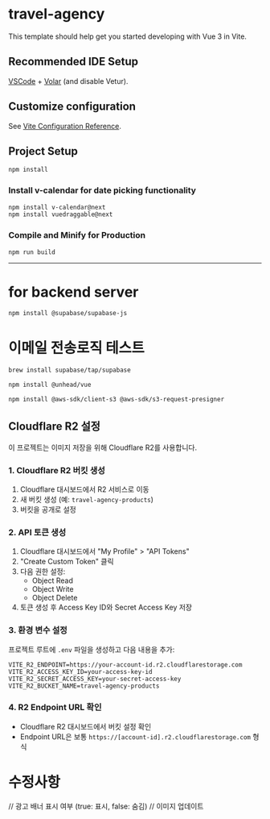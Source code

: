 # travel-agency

This template should help get you started developing with Vue 3 in Vite.

## Recommended IDE Setup

[VSCode](https://code.visualstudio.com/) + [Volar](https://marketplace.visualstudio.com/items?itemName=Vue.volar) (and disable Vetur).

## Customize configuration

See [Vite Configuration Reference](https://vite.dev/config/).

## Project Setup

```sh
npm install
```

### Install v-calendar for date picking functionality

```sh
npm install v-calendar@next
npm install vuedraggable@next
```

### Compile and Minify for Production

```sh
npm run build
```

-------------------------------------------------------------------
# for backend server
```sh
npm install @supabase/supabase-js
```

# 이메일 전송로직 테스트
```sh
brew install supabase/tap/supabase
```

```sh
npm install @unhead/vue
```

```sh
npm install @aws-sdk/client-s3 @aws-sdk/s3-request-presigner
```

## Cloudflare R2 설정

이 프로젝트는 이미지 저장을 위해 Cloudflare R2를 사용합니다.

### 1. Cloudflare R2 버킷 생성
1. Cloudflare 대시보드에서 R2 서비스로 이동
2. 새 버킷 생성 (예: `travel-agency-products`)
3. 버킷을 공개로 설정

### 2. API 토큰 생성
1. Cloudflare 대시보드에서 "My Profile" > "API Tokens"
2. "Create Custom Token" 클릭
3. 다음 권한 설정:
   - Object Read
   - Object Write
   - Object Delete
4. 토큰 생성 후 Access Key ID와 Secret Access Key 저장

### 3. 환경 변수 설정
프로젝트 루트에 `.env` 파일을 생성하고 다음 내용을 추가:

```env
VITE_R2_ENDPOINT=https://your-account-id.r2.cloudflarestorage.com
VITE_R2_ACCESS_KEY_ID=your-access-key-id
VITE_R2_SECRET_ACCESS_KEY=your-secret-access-key
VITE_R2_BUCKET_NAME=travel-agency-products
```

### 4. R2 Endpoint URL 확인
- Cloudflare R2 대시보드에서 버킷 설정 확인
- Endpoint URL은 보통 `https://[account-id].r2.cloudflarestorage.com` 형식

# 수정사항
// 광고 배너 표시 여부 (true: 표시, false: 숨김)
// 이미지 업데이트